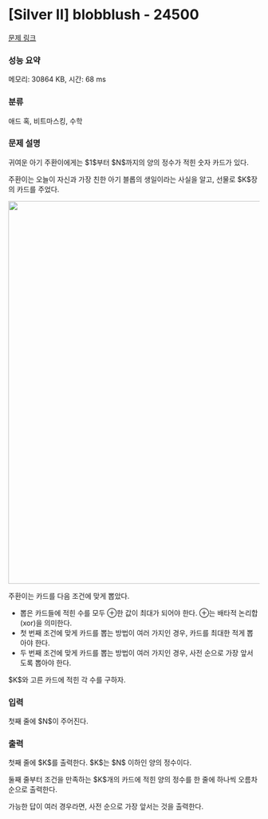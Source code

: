 # [Silver II] blobblush - 24500 

[문제 링크](https://www.acmicpc.net/problem/24500) 

### 성능 요약

메모리: 30864 KB, 시간: 68 ms

### 분류

애드 혹, 비트마스킹, 수학

### 문제 설명

<p>귀여운 아기 주환이에게는 $1$부터 $N$까지의 양의 정수가 적힌 숫자 카드가 있다.</p>

<p>주환이는 오늘이 자신과 가장 친한 아기 블롭의 생일이라는 사실을 알고, 선물로 $K$장의 카드를 주었다.</p>

<p style="text-align: center;"><img alt="" src="" style="width: 768px;"></p>

<p>주환이는 카드를 다음 조건에 맞게 뽑았다.</p>

<ul>
	<li>뽑은 카드들에 적힌 수를 모두 ⊕한 값이 최대가 되어야 한다. ⊕는 배타적 논리합(xor)을 의미한다.</li>
	<li>첫 번째 조건에 맞게 카드를 뽑는 방법이 여러 가지인 경우, 카드를 최대한 적게 뽑아야 한다.</li>
	<li>두 번째 조건에 맞게 카드를 뽑는 방법이 여러 가지인 경우, 사전 순으로 가장 앞서도록 뽑아야 한다.</li>
</ul>

<p>$K$와 고른 카드에 적힌 각 수를 구하자.</p>

### 입력 

 <p>첫째 줄에 $N$이 주어진다.</p>

### 출력 

 <p>첫째 줄에 $K$를 출력한다. $K$는 $N$ 이하인 양의 정수이다.</p>

<p>둘째 줄부터 조건을 만족하는 $K$개의 카드에 적힌 양의 정수를 한 줄에 하나씩 오름차순으로 출력한다.</p>

<p>가능한 답이 여러 경우라면, 사전 순으로 가장 앞서는 것을 출력한다.</p>

